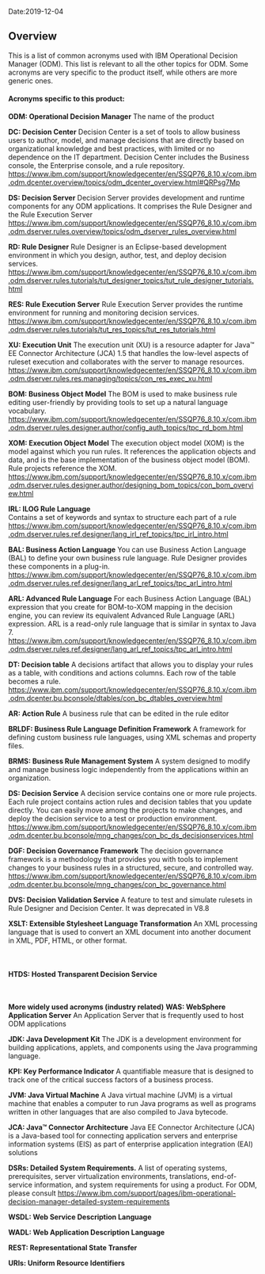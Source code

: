 Date:2019-12-04

## Overview 

This is a list of common acronyms used with IBM Operational Decision Manager (ODM). 
This list is relevant to all the other topics for ODM. 
Some acronyms are very specific to the product itself, while others are more generic ones. 

#### Acronyms specific to this product: 

**ODM: Operational Decision Manager**
The name of the product 

**DC: Decision Center**
Decision Center is a set of tools to allow business users to author, model, and manage decisions that are directly based on organizational knowledge and best practices, with limited or no dependence on the IT department. Decision Center includes the Business console, the Enterprise console, and a rule repository. 
https://www.ibm.com/support/knowledgecenter/en/SSQP76_8.10.x/com.ibm.odm.dcenter.overview/topics/odm_dcenter_overview.html#QRPsg7Mp 

**DS: Decision Server**
Decision Server provides development and runtime components for any ODM applications. It comprises the Rule Designer and the Rule Execution Server 
https://www.ibm.com/support/knowledgecenter/en/SSQP76_8.10.x/com.ibm.odm.dserver.rules.overview/topics/odm_dserver_rules_overview.html 

**RD: Rule Designer** 
Rule Designer is an Eclipse-based development environment in which you design, author, test, and deploy decision services.  
https://www.ibm.com/support/knowledgecenter/en/SSQP76_8.10.x/com.ibm.odm.dserver.rules.tutorials/tut_designer_topics/tut_rule_designer_tutorials.html 

**RES: Rule Execution Server** 
Rule Execution Server provides the runtime environment for running and monitoring decision services. 
https://www.ibm.com/support/knowledgecenter/en/SSQP76_8.10.x/com.ibm.odm.dserver.rules.tutorials/tut_res_topics/tut_res_tutorials.html 

**XU: Execution Unit** 
The execution unit (XU) is a resource adapter for Java™ EE Connector Architecture (JCA) 1.5 that handles the low-level aspects of ruleset execution and collaborates with the server to manage resources. 
https://www.ibm.com/support/knowledgecenter/en/SSQP76_8.10.x/com.ibm.odm.dserver.rules.res.managing/topics/con_res_exec_xu.html 

**BOM: Business Object Model**
The BOM is used to make business rule editing user-friendly by providing tools to set up a natural language vocabulary.  https://www.ibm.com/support/knowledgecenter/en/SSQP76_8.10.x/com.ibm.odm.dserver.rules.designer.author/config_auth_topics/tpc_rd_bom.html 

**XOM: Execution Object Model** 
The execution object model (XOM) is the model against which you run rules. It references the application objects and data, and is the base implementation of the business object model (BOM). Rule projects reference the XOM.  
https://www.ibm.com/support/knowledgecenter/en/SSQP76_8.10.x/com.ibm.odm.dserver.rules.designer.author/designing_bom_topics/con_bom_overview.html 

**IRL: ILOG Rule Language**  
Contains a set of keywords and syntax to structure each part of a rule 
https://www.ibm.com/support/knowledgecenter/en/SSQP76_8.10.x/com.ibm.odm.dserver.rules.ref.designer/lang_irl_ref_topics/tpc_irl_intro.html 

**BAL: Business Action Language** 
You can use Business Action Language (BAL) to define your own business rule language. Rule Designer provides these components in a plug-in.  
https://www.ibm.com/support/knowledgecenter/en/SSQP76_8.10.x/com.ibm.odm.dserver.rules.ref.designer/lang_arl_ref_topics/tpc_arl_intro.html 

**ARL: Advanced Rule Language** 
For each Business Action Language (BAL) expression that you create for BOM-to-XOM mapping in the decision engine, you can review its equivalent Advanced Rule Language (ARL) expression. ARL is a read-only rule language that is similar in syntax to Java 7.  
https://www.ibm.com/support/knowledgecenter/en/SSQP76_8.10.x/com.ibm.odm.dserver.rules.ref.designer/lang_arl_ref_topics/tpc_arl_intro.html 

**DT: Decision table** 
A decisions artifact that allows you to display your rules as a table, with conditions and actions columns. Each row of the table becomes a rule. 
https://www.ibm.com/support/knowledgecenter/en/SSQP76_8.10.x/com.ibm.odm.dcenter.bu.bconsole/dtables/con_bc_dtables_overview.html 

**AR: Action Rule**
A business rule that can be edited in the rule editor 

**BRLDF: Business Rule Language Definition Framework** 
A framework for defining custom business rule languages, using XML schemas and property files. 

**BRMS: Business Rule Management System**
A system designed to modify and manage business logic independently from the applications within an organization. 

**DS: Decision Service**
A decision service contains one or more rule projects. Each rule project contains action rules and decision tables that you update directly. You can easily move among the projects to make changes, and deploy the decision service to a test or production environment. 
https://www.ibm.com/support/knowledgecenter/en/SSQP76_8.10.x/com.ibm.odm.dcenter.bu.bconsole/mng_changes/con_bc_ds_decisionservices.html 

**DGF: Decision Governance Framework** 
The decision governance framework is a methodology that provides you with tools to implement changes to your business rules in a structured, secure, and controlled way. 
https://www.ibm.com/support/knowledgecenter/en/SSQP76_8.10.x/com.ibm.odm.dcenter.bu.bconsole/mng_changes/con_bc_governance.html 

**DVS: Decision Validation Service** 
A feature to test and simulate rulesets in Rule Designer and Decision Center. It was deprecated in V8.8 

**XSLT: Extensible Stylesheet Language Transformation**
An XML processing language that is used to convert an XML document into another document in XML, PDF, HTML, or other format. 


<p style="margin-top:1em;">&nbsp;</p>

#### HTDS: Hosted Transparent Decision Service
<p style="margin-top:1em;">&nbsp;</p>

**More widely used acronyms (industry related)** 
**WAS: WebSphere Application Server** 
An Application Server that is frequently used to host ODM applications 

**JDK: Java Development Kit** 
The JDK is a development environment for building applications, applets, and components using the Java programming language. 

**KPI: Key Performance Indicator** 
A quantifiable measure that is designed to track one of the critical success factors of a business process. 

**JVM: Java Virtual Machine** 
A Java virtual machine (JVM) is a virtual machine that enables a computer to run Java programs as well as programs written in other languages that are also compiled to Java bytecode. 

**JCA: Java™ Connector Architecture** 
Java EE Connector Architecture (JCA) is a Java-based tool for connecting application servers and enterprise information systems (EIS) as part of enterprise application integration (EAI) solutions 

**DSRs: Detailed System Requirements.** 
A list of operating systems, prerequisites, server virtualization environments, translations, end-of-service information, and system requirements for using a product. 
For ODM, please consult https://www.ibm.com/support/pages/ibm-operational-decision-manager-detailed-system-requirements 

**WSDL: Web Service Description Language** 

**WADL: Web Application Description Language** 

**REST: Representational State Transfer**  

**URIs: Uniform Resource Identifiers** 
